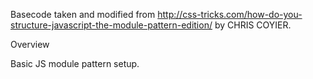 Basecode taken and modified from http://css-tricks.com/how-do-you-structure-javascript-the-module-pattern-edition/ by CHRIS COYIER.

Overview

Basic JS module pattern setup.
